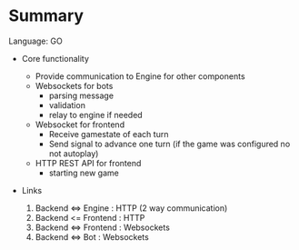 # Summary

Language: GO

* Core functionality
  * Provide communication to Engine for other components
  * Websockets for bots
    * parsing message
    * validation
    * relay to engine if needed
  * Websocket for frontend
    * Receive gamestate of each turn
    * Send signal to advance one turn (if the game was configured no not autoplay)
  * HTTP REST API for frontend
    * starting new game

* Links
  1. Backend <=> Engine : HTTP (2 way communication)
  2. Backend  <= Frontend : HTTP
  3. Backend <=> Frontend : Websockets
  4. Backend <=> Bot : Websockets
